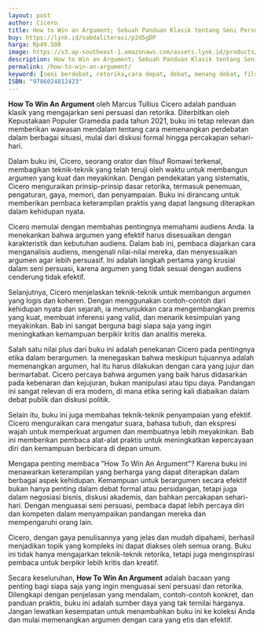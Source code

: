 ```yaml
---
layout: post
author: Cicero
title: How to Win an Argument; Sebuah Panduan Klasik tentang Seni Persuasi
buy: https://lynk.id/sabdaliterasi/p2d5gDP
harga: Rp49.500
image: https://s3.ap-southeast-1.amazonaws.com/assets.lynk.id/products/30-11-2023/1701360483183_9484929
description: How to Win an Argument; Sebuah Panduan Klasik tentang Seni Persuasi merupakan salah satu buku filosofi karangan Marcus Tullius Cicero. Buku ini akan m
permalink: /how-to-win-an-argument/
keyword: [seni berdebat, retorika,cara depat, debat, menang debat, filsuf berdebat, debat filsafat]
ISBN: "9786024812423"
---
```

<p><strong>How To Win An Argument</strong> oleh Marcus Tullius Cicero adalah panduan klasik yang mengajarkan seni persuasi dan retorika. Diterbitkan oleh Kepustakaan Populer Gramedia pada tahun 2021, buku ini tetap relevan dan memberikan wawasan mendalam tentang cara memenangkan perdebatan dalam berbagai situasi, mulai dari diskusi formal hingga percakapan sehari-hari.</p><p>Dalam buku ini, Cicero, seorang orator dan filsuf Romawi terkenal, membagikan teknik-teknik yang telah teruji oleh waktu untuk membangun argumen yang kuat dan meyakinkan. Dengan pendekatan yang sistematis, Cicero menguraikan prinsip-prinsip dasar retorika, termasuk penemuan, pengaturan, gaya, memori, dan penyampaian. Buku ini dirancang untuk memberikan pembaca keterampilan praktis yang dapat langsung diterapkan dalam kehidupan nyata.</p><p>Cicero memulai dengan membahas pentingnya memahami audiens Anda. Ia menekankan bahwa argumen yang efektif harus disesuaikan dengan karakteristik dan kebutuhan audiens. Dalam bab ini, pembaca diajarkan cara menganalisis audiens, mengenali nilai-nilai mereka, dan menyesuaikan argumen agar lebih persuasif. Ini adalah langkah pertama yang krusial dalam seni persuasi, karena argumen yang tidak sesuai dengan audiens cenderung tidak efektif.</p><p>Selanjutnya, Cicero menjelaskan teknik-teknik untuk membangun argumen yang logis dan koheren. Dengan menggunakan contoh-contoh dari kehidupan nyata dan sejarah, ia menunjukkan cara mengembangkan premis yang kuat, membuat inferensi yang valid, dan menarik kesimpulan yang meyakinkan. Bab ini sangat berguna bagi siapa saja yang ingin meningkatkan kemampuan berpikir kritis dan analitis mereka.</p><p>Salah satu nilai plus dari buku ini adalah penekanan Cicero pada pentingnya etika dalam berargumen. Ia menegaskan bahwa meskipun tujuannya adalah memenangkan argumen, hal itu harus dilakukan dengan cara yang jujur dan bermartabat. Cicero percaya bahwa argumen yang baik harus didasarkan pada kebenaran dan kejujuran, bukan manipulasi atau tipu daya. Pandangan ini sangat relevan di era modern, di mana etika sering kali diabaikan dalam debat publik dan diskusi politik.</p><p>Selain itu, buku ini juga membahas teknik-teknik penyampaian yang efektif. Cicero menguraikan cara mengatur suara, bahasa tubuh, dan ekspresi wajah untuk memperkuat argumen dan membuatnya lebih meyakinkan. Bab ini memberikan pembaca alat-alat praktis untuk meningkatkan kepercayaan diri dan kemampuan berbicara di depan umum.</p><p>Mengapa penting membaca "How To Win An Argument"? Karena buku ini menawarkan keterampilan yang berharga yang dapat diterapkan dalam berbagai aspek kehidupan. Kemampuan untuk berargumen secara efektif bukan hanya penting dalam debat formal atau persidangan, tetapi juga dalam negosiasi bisnis, diskusi akademis, dan bahkan percakapan sehari-hari. Dengan menguasai seni persuasi, pembaca dapat lebih percaya diri dan kompeten dalam menyampaikan pandangan mereka dan mempengaruhi orang lain.</p><p>Cicero, dengan gaya penulisannya yang jelas dan mudah dipahami, berhasil menjadikan topik yang kompleks ini dapat diakses oleh semua orang. Buku ini tidak hanya mengajarkan teknik-teknik retorika, tetapi juga menginspirasi pembaca untuk berpikir lebih kritis dan kreatif.</p><p>Secara keseluruhan, <strong>How To Win An Argument</strong> adalah bacaan yang penting bagi siapa saja yang ingin menguasai seni persuasi dan retorika. Dilengkapi dengan penjelasan yang mendalam, contoh-contoh konkret, dan panduan praktis, buku ini adalah sumber daya yang tak ternilai harganya. Jangan lewatkan kesempatan untuk menambahkan buku ini ke koleksi Anda dan mulai memenangkan argumen dengan cara yang etis dan efektif.</p>
